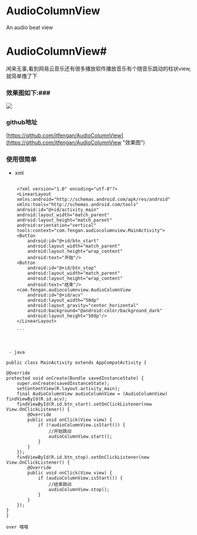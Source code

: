 # AudioColumnView
An audio beat view
 
# AudioColumnView#
闲来无事,看到网易云音乐还有很多播放软件播放音乐有个随音乐跳动的柱状view,就简单撸了下

### 效果图如下:###
<img src="https://github.com/itfengan/AudioColumnView/blob/master/screenshot/20171025154215079.gif"/>

###  github地址 ###
[https://github.com/itfengan/AudioColumnView](https://github.com/itfengan/AudioColumnView "效果图")
### 使用很简单 ###
 - xml


```

    <?xml version="1.0" encoding="utf-8"?>
	<LinearLayout
    xmlns:android="http://schemas.android.com/apk/res/android"
    xmlns:tools="http://schemas.android.com/tools"
    android:id="@+id/activity_main"
    android:layout_width="match_parent"
    android:layout_height="match_parent"
    android:orientation="vertical"
    tools:context="com.fengan.audiocolumnview.MainActivity">
    <Button
        android:id="@+id/btn_start"
        android:layout_width="match_parent"
        android:layout_height="wrap_content"
        android:text="开始"/>
    <Button
        android:id="@+id/btn_stop"
        android:layout_width="match_parent"
        android:layout_height="wrap_content"
        android:text="结束"/>
    <com.fengan.audiocolumnview.AudioColumnView
        android:id="@+id/acv"
        android:layout_width="50dp"
        android:layout_gravity="center_horizontal"
        android:background="@android:color/background_dark"
        android:layout_height="50dp"/>
	</LinearLayout>

    ```



 - java

```


	public class MainActivity extends AppCompatActivity {

    @Override
    protected void onCreate(Bundle savedInstanceState) {
        super.onCreate(savedInstanceState);
        setContentView(R.layout.activity_main);
        final AudioColumnView audioColumnView = (AudioColumnView) findViewById(R.id.acv);
        findViewById(R.id.btn_start).setOnClickListener(new View.OnClickListener() {
            @Override
            public void onClick(View view) {
                if (!audioColumnView.isStart()) {
                    //开始跳动
                    audioColumnView.start();
                }
            }
        });
        findViewById(R.id.btn_stop).setOnClickListener(new View.OnClickListener() {
            @Override
            public void onClick(View view) {
                if (audioColumnView.isStart()) {
                    //结束跳动
                    audioColumnView.stop();
                }
            }
        });
    }
	}

```
over 嘻嘻
